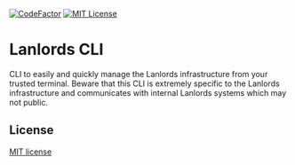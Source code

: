[![CodeFactor](https://www.codefactor.io/repository/github/lanlords/cli/badge)](https://www.codefactor.io/repository/github/lanlords/cli)
[![MIT License](https://img.shields.io/badge/license-MIT-blue.svg)](LICENSE)

# Lanlords CLI

CLI to easily and quickly manage the Lanlords infrastructure from your trusted terminal.
Beware that this CLI is extremely specific to the Lanlords infrastructure and
communicates with internal Lanlords systems which may not public.

## License

[MIT license](LICENSE)

